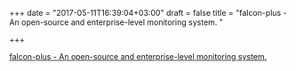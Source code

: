 +++
date = "2017-05-11T16:39:04+03:00"
draft = false
title = "falcon-plus - An open-source and enterprise-level monitoring system. "

+++

<p><a href="https://t.co/KfekWd4xWR">falcon-plus - An open-source and enterprise-level monitoring system. </a></p>